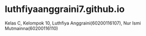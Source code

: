 # luthfiyaanggraini7.github.io
Kelas C, Kelompok 10, Luthfiya Anggraini(60200116107), Nur Ismi Mutmainna(60200116110)
